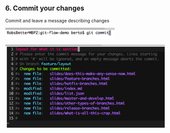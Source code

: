 ## 6. Commit your changes

Commit and leave a message describing changes

![git commit](/resources/images/commit.png "git commit")

![commit message](/resources/images/commit-message.png "commit message")
